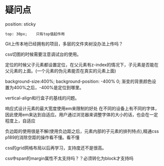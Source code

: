 # 疑问点

position: sticky

    top: 30px;    只有top值起作用 

Git上传本地已经拥有的项目，多层的文件夹树没办法上传吗？

css切图的时候需要注意调试台的使用。

定位的时候父子元素都设置定位，在父元素有z-index的情况下，子元素是否能在父元素的上面。(一个元素的伪元素能否在真实的元素上面)

background-size:400%;   background-position: -400% 0; 渐变的背景颜色设置为400%之后，-400%是定位到哪里。

vertical-align和行盒子的基线的问题。

响应式设计元素的最大宽度使用em来限制的好处   在不同的设备上有不同的字体，因此使用em来达到自适应。用户通过浏览器来调整字体的大小的话，也会在一定程度上，自适应

负边距的使用很是不解(使用负边距之后，元素内部的子元素的排列特点),精通css p189的消除空距的操作看不懂。看不懂

css的grid网格布局以后再学习，支持度还不是很高。

css中span的margin属性不太支持吗？？必须转化为block才支持吗
